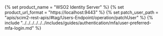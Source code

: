 {% set product_name = "WSO2 Identity Server" %}
{% set product_url_format = "https://localhost:9443" %}
{% set patch_user_path = "apis/scim2-rest-apis/#tag/Users-Endpoint/operation/patchUser" %}
{% include "../../../../../../includes/guides/authentication/mfa/user-preferred-mfa-login.md" %}
